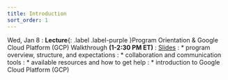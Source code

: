 ```yaml
---
title: Introduction
sort_order: 1
---
```


Wed, Jan 8
: **Lecture**{: .label .label-purple }Program Orientation & Google Cloud Platform (GCP) Walkthrough **(1-2:30 PM ET)**
: [Slides](#)
: * program overview, structure, and expectations
: * collaboration and communication tools
: * available resources and how to get help
: * introduction to Google Cloud Platform (GCP)